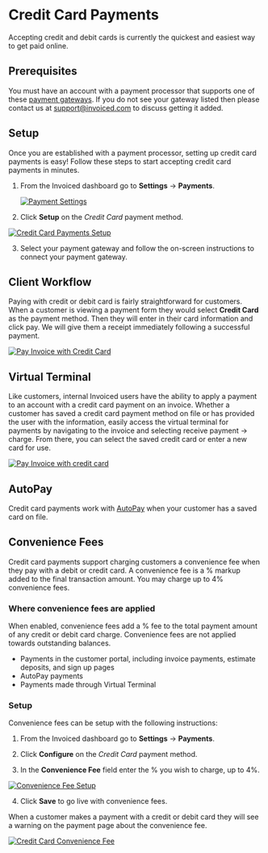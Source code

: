 # Credit Card Payments

Accepting credit and debit cards is currently the quickest and easiest way to get paid online.

## Prerequisites

You must have an account with a payment processor that supports one of these [payment gateways](gateways). If you do not see your gateway listed then please contact us at [support@invoiced.com](mailto:support@invoiced.com) to discuss getting it added.

## Setup

Once you are established with a payment processor, setting up credit card payments is easy! Follow these steps to start accepting credit card payments in minutes.

1. From the Invoiced dashboard go to **Settings** &rarr; **Payments**.

   [![Payment Settings](/docs/img/payment-settings.png)](/docs/img/payment-settings.png)

2. Click **Setup** on the *Credit Card* payment method.

  [![Credit Card Payments Setup](/docs/img/credit-card-payment-setup.png)](/docs/img/credit-card-payment-setup.png)

3. Select your payment gateway and follow the on-screen instructions to connect your payment gateway.

## Client Workflow

Paying with credit or debit card is fairly straightforward for customers. When a customer is viewing a payment form they would select **Credit Card** as the payment method. Then they will enter in their card information and click pay. We will give them a receipt immediately following a successful payment.

[![Pay Invoice with Credit Card](/docs/img/pay-invoice-credit-card.png)](/docs/img/pay-invoice-credit-card.png)

## Virtual Terminal

Like customers, internal Invoiced users have the ability to apply a payment to an account with a credit card payment on an invoice. Whether a customer has saved a credit card payment method on file or has provided the user with the information, easily access the virtual terminal for payments by navigating to the invoice and selecting receive payment -> charge. From there, you can select the saved credit card or enter a new card for use.

[![Pay Invoice with credit card](/docs/img/card-terminal-payment.gif)](/card-terminal-payment.gif)

## AutoPay

Credit card payments work with [AutoPay](/resources/docs/payments/autopay) when your customer has a saved card on file.

## Convenience Fees

Credit card payments support charging customers a convenience fee when they pay with a debit or credit card. A convenience fee is a % markup added to the final transaction amount. You may charge up to 4% convenience fees.

### Where convenience fees are applied
When enabled, convenience fees add a % fee to the total payment amount of any credit or debit card charge. Convenience fees are not applied towards outstanding balances.
- Payments in the customer portal, including invoice payments, estimate deposits, and sign up pages
- AutoPay payments
- Payments made through Virtual Terminal

### Setup

Convenience fees can be setup with the following instructions:

1. From the Invoiced dashboard go to **Settings** &rarr; **Payments**.

2. Click **Configure** on the *Credit Card* payment method.

3. In the **Convenience Fee** field enter the % you wish to charge, up to 4%.

  [![Convenience Fee Setup](/docs/img/convenience-fee-setup.png)](/docs/img/convenience-fee-setup.png)

4. Click **Save** to go live with convenience fees.

When a customer makes a payment with a credit or debit card they will see a warning on the payment page about the convenience fee.

[![Credit Card Convenience Fee](/docs/img/credit-card-convenience-fee.png)](/docs/img/credit-card-convenience-fee.png)